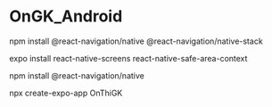 # OnGK_Android
<p> npm install @react-navigation/native @react-navigation/native-stack </p>
<p> expo install react-native-screens react-native-safe-area-context </p>
<p>npm install @react-navigation/native </p>
<p>npx create-expo-app OnThiGK</p>